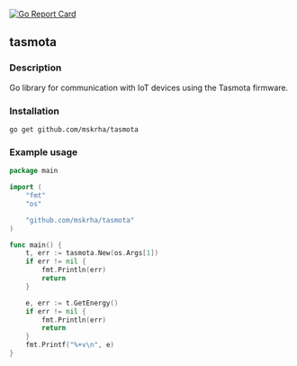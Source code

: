 [![Go Report Card](https://goreportcard.com/badge/github.com/mskrha/tasmota)](https://goreportcard.com/report/github.com/mskrha/tasmota)

## tasmota

### Description
Go library for communication with IoT devices using the Tasmota firmware.

### Installation
`go get github.com/mskrha/tasmota`

### Example usage
```go
package main

import (
	"fmt"
	"os"

	"github.com/mskrha/tasmota"
)

func main() {
	t, err := tasmota.New(os.Args[1])
	if err != nil {
		fmt.Println(err)
		return
	}

	e, err := t.GetEnergy()
	if err != nil {
		fmt.Println(err)
		return
	}
	fmt.Printf("%+v\n", e)
}
```
